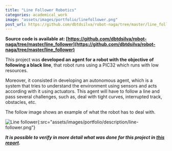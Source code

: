 ```yaml
---
title: "Line Follower Robotics"
categories: academical_work
image: "assets/images/portfolio/linefollower.png"
post_url: https://github.com/dbtdsilva/robot-naga/tree/master/line_follower
---
```


**Source code is available at: [https://github.com/dbtdsilva/robot-naga/tree/master/line_follower](https://github.com/dbtdsilva/robot-naga/tree/master/line_follower)**

This project was **developed an agent for a robot with the objective of following a black line**, that robot runs using a PIC32 which runs with low resources.

Moreover, it consisted in developing an autonomous agent, which is a system that tries to understand the environment using sensors and acts according with it using actuators. This agent will have to follow a line and pass several challenges, such as, deal with tight curves, interrupted track, obstacles, etc.

The follow image shows an example of what the robot has to deal with.

![Line follower](){:src="assets/images/portfolio/description/line-follower.png"}

**_It is possible to verify in more detail what was done for this project in [this report](https://github.com/dbtdsilva/robot-naga-simulated/blob/master/docs/line_follower_report.pdf)._**